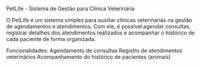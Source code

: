 PetLife - Sistema de Gestão para Clínica Veterinária

O PetLife é um sistema simples para auxiliar clínicas veterinárias na gestão de agendamentos e atendimentos. Com ele, é possível agendar consultas, registrar detalhes dos atendimentos realizados e acompanhar o histórico de cada paciente de forma organizada.

Funcionalidades: Agendamento de consultas Registro de atendimentos veterinários Acompanhamento do histórico de pacientes (animais)
